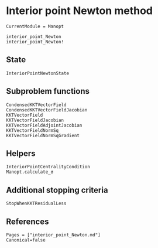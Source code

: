 # Interior point Newton method

```@meta
CurrentModule = Manopt
```

```@docs
interior_point_Newton
interior_point_Newton!
```

## State

```@docs
InteriorPointNewtonState
```

## Subproblem functions

```@docs
CondensedKKTVectorField
CondensedKKTVectorFieldJacobian
KKTVectorField
KKTVectorFieldJacobian
KKTVectorFieldAdjointJacobian
KKTVectorFieldNormSq
KKTVectorFieldNormSqGradient
```

## Helpers

```@docs
InteriorPointCentralityCondition
Manopt.calculate_σ
```

## Additional stopping criteria

```@docs
StopWhenKKTResidualLess
```

## References

```@bibliography
Pages = ["interior_point_Newton.md"]
Canonical=false
```
